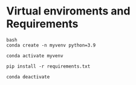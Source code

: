# Virtual enviroments and Requirements
```
bash
conda create -n myvenv python=3.9

conda activate myvenv

pip install -r requirements.txt

conda deactivate

```
